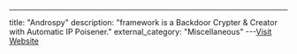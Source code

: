 ---
title: "Androspy"
description: "framework is a Backdoor Crypter & Creator with Automatic IP Poisener."
external_category: "Miscellaneous"
---[Visit Website](https://github.com/Cyb0r9/Androspy)


